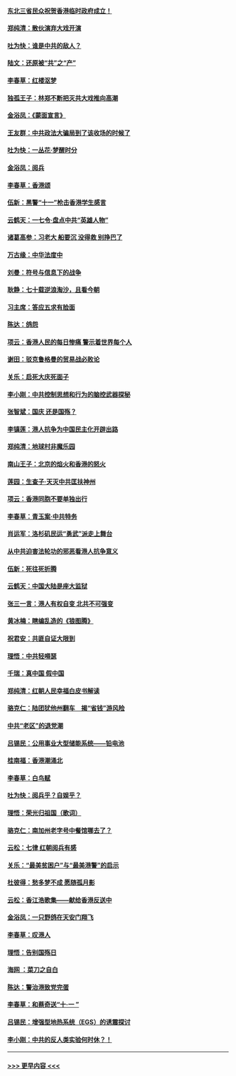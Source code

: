 #### [东北三省民众祝贺香港临时政府成立！](../pages/nsc993/n11571215.md?t=10060901) 
#### [郑纯清：散伙演弃大戏开演](../pages/nsc993/n11570826.md?t=10060901) 
#### [吐为快：谁是中共的敌人？](../pages/nsc993/n11570817.md?t=10060901) 
#### [陆文：还原被“共”之“产”](../pages/nsc993/n11570798.md?t=10060901) 
#### [李春草：红楼沤梦](../pages/nsc993/n11569673.md?t=10060901) 
#### [独孤王子：林郑不断把灭共大戏推向高潮](../pages/nsc993/n11569381.md?t=10060901) 
#### [金浴凤：《蒙面宣言》](../pages/nsc993/n11569368.md?t=10060901) 
#### [王友群：中共政法大骗局到了该收场的时候了](../pages/nsc993/n11568940.md?t=10060901) 
#### [吐为快：一丛花‧梦醒时分](../pages/nsc993/n11567491.md?t=10060901) 
#### [金浴凤：阅兵](../pages/nsc993/n11567454.md?t=10060901) 
#### [李春草：香港颂](../pages/nsc993/n11567444.md?t=10060901) 
#### [伍新：黑警“十一”枪击香港学生感言](../pages/nsc993/n11567426.md?t=10060901) 
#### [云鹤天：一七令‧盘点中共“英雄人物”](../pages/nsc993/n11567091.md?t=10060901) 
#### [诸葛高参：习老大 船要沉 没得救 别挣巴了](../pages/nsc993/n11566976.md?t=10060901) 
#### [万古缘：中华法度中](../pages/nsc993/n11566726.md?t=10060901) 
#### [刘曼：符号与信息下的战争](../pages/nsc993/n11564655.md?t=10060901) 
#### [耿静：七十载逆浪淘沙，且看今朝](../pages/nsc993/n11564520.md?t=10060901) 
#### [习主席：答应五求有脸面](../pages/nsc993/n11563953.md?t=10060901) 
#### [陈达：鸽怨](../pages/nsc993/n11561879.md?t=10060901) 
#### [项云：香港人民的每日惨痛  警示着世界每个人](../pages/nsc993/n11559273.md?t=10060901) 
#### [谢田：驳克鲁格曼的贸易战必败论](../pages/nsc993/n11555840.md?t=10060901) 
#### [关乐：启死大庆死面子](../pages/nsc993/n11556823.md?t=10060901) 
#### [李小刚：中共控制思想和行为的脑控武器探秘](../pages/nsc993/n11556776.md?t=10060901) 
#### [张智斌：国庆  还是国殇？](../pages/nsc993/n11556617.md?t=10060901) 
#### [李镇莲：港人抗争为中国民主化开辟出路](../pages/nsc993/n11556570.md?t=10060901) 
#### [郑纯清：地球村非魔乐园](../pages/nsc993/n11555415.md?t=10060901) 
#### [南山王子：北京的焰火和香港的怒火](../pages/nsc993/n11555318.md?t=10060901) 
#### [莲园：生查子·天灭中共匡扶神州](../pages/nsc993/n11555302.md?t=10060901) 
#### [项云：香港同胞不要单独出行](../pages/nsc993/n11555276.md?t=10060901) 
#### [李春草：青玉案‧中共特务](../pages/nsc993/n11552356.md?t=10060901) 
#### [肖运军：洛杉矶民运“勇武”派走上舞台](../pages/nsc993/n11551595.md?t=10060901) 
#### [从中共迫害法轮功的邪恶看港人抗争意义](../pages/nsc993/n11540858.md?t=10060901) 
#### [伍新：死往死折腾](../pages/nsc993/n11550174.md?t=10060901) 
#### [云鹤天：中国大陆是座大监狱](../pages/nsc993/n11550155.md?t=10060901) 
#### [张三一言：港人有权自变 北共不可强变](../pages/nsc993/n11550132.md?t=10060901) 
#### [黄冰楠：瞎编乱造的《狼图腾》](../pages/nsc993/n11550082.md?t=10060901) 
#### [祝君安：共匪自证大限到](../pages/nsc993/n11550041.md?t=10060901) 
#### [理悟：中共轻嘚瑟](../pages/nsc993/n11547978.md?t=10060901) 
#### [千瑞：真中国 假中国](../pages/nsc993/n11547865.md?t=10060901) 
#### [郑纯清：红朝人民幸福白皮书解读](../pages/nsc993/n11547499.md?t=10060901) 
#### [骆克仁：陆团犹他州翻车　揭“省钱”游风险](../pages/nsc993/n11546977.md?t=10060901) 
#### [中共“老区”的退党潮](../pages/nsc993/n11545995.md?t=10060901) 
#### [吕锡民：公用事业大型储能系统——铅电池](../pages/nsc993/n11545701.md?t=10060901) 
#### [桂南福：香港潮涌北](../pages/nsc993/n11545682.md?t=10060901) 
#### [李春草：白鸟赋](../pages/nsc993/n11545663.md?t=10060901) 
#### [吐为快：阅兵乎？自娱乎？](../pages/nsc993/n11545625.md?t=10060901) 
#### [理悟：荣光归祖国（歌词）](../pages/nsc993/n11545616.md?t=10060901) 
#### [骆克仁：南加州老字号中餐馆哪去了？](../pages/nsc993/n11545120.md?t=10060901) 
#### [云松：七律 红朝阅兵有感](../pages/nsc993/n11542394.md?t=10060901) 
#### [关乐：“最美贫困户”与“最美港警”的启示](../pages/nsc993/n11542252.md?t=10060901) 
#### [杜彼得：愁多梦不成 愿随孤月影](../pages/nsc993/n11540296.md?t=10060901) 
#### [云松：香江浩歌集——献给香港反送中](../pages/nsc993/n11540149.md?t=10060901) 
#### [金浴凤：一只野鸽在天安门翔飞](../pages/nsc993/n11540280.md?t=10060901) 
#### [李春草：叹港人](../pages/nsc993/n11540119.md?t=10060901) 
#### [理悟：告别国殇日](../pages/nsc993/n11539610.md?t=10060901) 
#### [海网 ：菜刀之自白](../pages/nsc993/n11539597.md?t=10060901) 
#### [陈达：警治港致党完蛋](../pages/nsc993/n11538127.md?t=10060901) 
#### [李春草：和蔡奇送“十·一 ”](../pages/nsc993/n11537810.md?t=10060901) 
#### [吕锡民：增强型地热系统（EGS）的诱震探讨](../pages/nsc993/n11537765.md?t=10060901) 
#### [李小刚：中共的反人类实验何时休？！](../pages/nsc993/n11537669.md?t=10060901) 

----
#### [ >>> 更早内容 <<< ](../indexes/nsc993-earlier.md)
